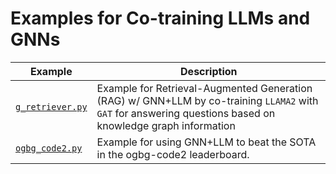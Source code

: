 # Examples for Co-training LLMs and GNNs

| Example                              | Description                                                                                                                                                 |
| ------------------------------------ | ----------------------------------------------------------------------------------------------------------------------------------------------------------- |
| [`g_retriever.py`](./g_retriever.py) | Example for Retrieval-Augmented Generation (RAG) w/ GNN+LLM by co-training `LLAMA2` with `GAT` for answering questions based on knowledge graph information |
| [`ogbg_code2.py`](./ogbg_code2.py)   | Example for using GNN+LLM to beat the SOTA in the ogbg-code2 leaderboard.                                                                                   |

